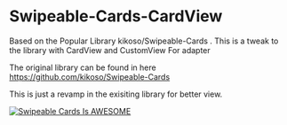 # Swipeable-Cards-CardView
Based on the Popular Library kikoso/Swipeable-Cards . This is a tweak to the library with CardView and CustomView For adapter


The original library can be found in here 
https://github.com/kikoso/Swipeable-Cards

This is just a revamp in the exisiting library for better view.

[![Swipeable Cards Is AWESOME](https://img.youtube.com/vi/YufRYBXVs/0.jpg)](https://www.youtube.com/watch?v=_vYufRYBXVs "Swipeable Cards Is AWESOME")
